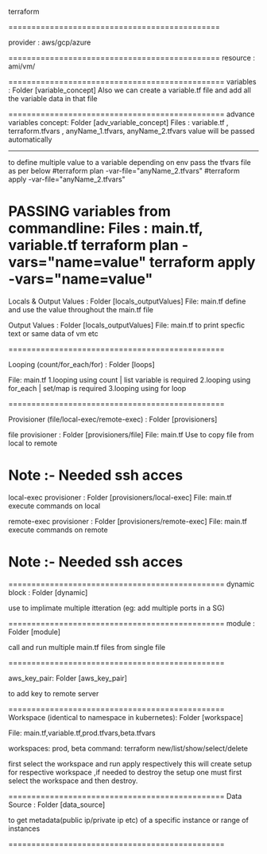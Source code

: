 terraform 

==============================================

 provider : aws/gcp/azure 


==============================================
 resource   :  ami/vm/   


===============================================
variables :   Folder  [variable_concept]
Also we can create a  variable.tf file  and add all the variable data in that file

===============================================
advance variables concept:   Folder  [adv_variable_concept]
Files  :  variable.tf , terraform.tfvars , anyName_1.tfvars, anyName_2.tfvars
value will be passed automatically
____________________________________________________

to  define multiple value to a variable depending on env
pass the tfvars file as per below
#terraform plan -var-file="anyName_2.tfvars"
#terraform apply -var-file="anyName_2.tfvars"


PASSING variables from commandline:
Files : main.tf, variable.tf 
terraform plan -vars="name=value"
terraform apply -vars="name=value"
===============================================

Locals & Output Values : Folder [locals_outputValues]
File: main.tf
define and use the value throughout the main.tf file


Output Values : Folder [locals_outputValues]
File: main.tf
to print specfic text or same data of vm etc

===============================================

Looping  (count/for_each/for) : Folder [loops]

File: main.tf
1.looping  using count  | list variable is required
2.looping using for_each | set/map is required
3.looping using for loop

===============================================


Provisioner (file/local-exec/remote-exec) : Folder [provisioners]


file provisioner : Folder [provisioners/file]
File: main.tf
Use to copy file from  local to remote
# Note :- Needed ssh  acces 

local-exec provisioner : Folder [provisioners/local-exec] 
File: main.tf
execute commands on local

remote-exec provisioner : Folder [provisioners/remote-exec]
File: main.tf
execute commands on remote
# Note :- Needed ssh  acces 

===============================================
dynamic block :        Folder [dynamic]

use to implimate multiple itteration (eg:  add multiple ports in a SG)

===============================================
module :     Folder [module]

call  and run multiple main.tf files from single file

===============================================

aws_key_pair:     Folder [aws_key_pair]

to add key to remote server 

===============================================
Workspace (identical to  namespace in kubernetes):   Folder [workspace]

File: main.tf,variable.tf,prod.tfvars,beta.tfvars

workspaces: prod, beta
command: terraform new/list/show/select/delete

first select the workspace and run apply respectively this will create setup for respective workspace ,if needed to destroy the setup one must first select the workspace and then destroy.

===============================================
Data Source :  Folder [data_source]

to get metadata(public ip/private ip etc) of a specific instance or range of instances

===============================================
